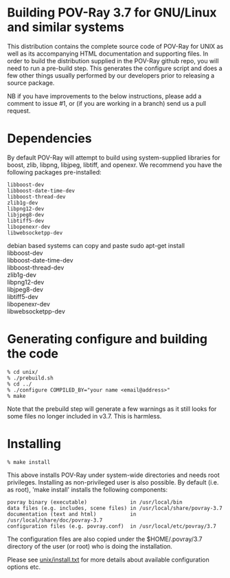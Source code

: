Building POV-Ray 3.7 for GNU/Linux and similar systems
======================================================

This distribution contains the complete source code of POV-Ray for UNIX
as well as its accompanying HTML documentation and supporting files. In
order to build the distribution supplied in the POV-Ray github repo, you
will need to run a pre-build step. This generates the configure script
and does a few other things usually performed by our developers prior to
releasing a source package.

NB if you have improvements to the below instructions, please add a comment
to issue #1, or (if you are working in a branch) send us a pull request.

Dependencies
============

By default POV-Ray will attempt to build using system-supplied libraries for
boost, zlib, libpng, libjpeg, libtiff, and openexr. We recommend you have the
following packages pre-installed: 

    libboost-dev
    libboost-date-time-dev
    libboost-thread-dev
    zlib1g-dev
    libpng12-dev
    libjpeg8-dev
    libtiff5-dev
    libopenexr-dev
    libwebsocketpp-dev

debian based systems can copy and paste
	sudo apt-get install \
		libboost-dev \
		libboost-date-time-dev \
		libboost-thread-dev \
		zlib1g-dev \
		libpng12-dev \
		libjpeg8-dev \
		libtiff5-dev \
		libopenexr-dev \
		libwebsocketpp-dev
    
Generating configure and building the code
==========================================

    % cd unix/
    % ./prebuild.sh
    % cd ../
    % ./configure COMPILED_BY="your name <email@address>"
    % make

Note that the prebuild step will generate a few warnings as it still looks
for some files no longer included in v3.7. This is harmless.

Installing
==========

    % make install

This above installs POV-Ray under system-wide directories and needs root privileges.
Installing as non-privileged user is also possible. By default (i.e. as root), 'make
install' installs the following components:

    povray binary (executable)              in /usr/local/bin
    data files (e.g. includes, scene files) in /usr/local/share/povray-3.7
    documentation (text and html)           in /usr/local/share/doc/povray-3.7
    configuration files (e.g. povray.conf)  in /usr/local/etc/povray/3.7

The configuration files are also copied under the $HOME/.povray/3.7 directory
of the user (or root) who is doing the installation.

Please see [unix/install.txt](install.txt) for more details about available
configuration options etc.
